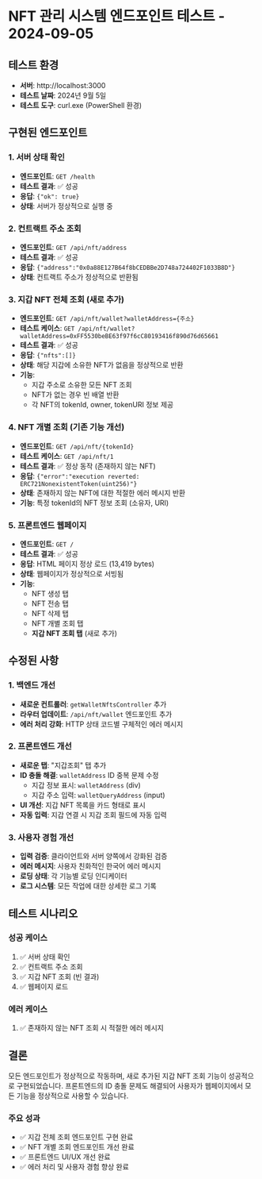 # NFT 관리 시스템 엔드포인트 테스트 - 2024-09-05

## 테스트 환경
- **서버**: http://localhost:3000
- **테스트 날짜**: 2024년 9월 5일
- **테스트 도구**: curl.exe (PowerShell 환경)

## 구현된 엔드포인트

### 1. 서버 상태 확인
- **엔드포인트**: `GET /health`
- **테스트 결과**: ✅ 성공
- **응답**: `{"ok": true}`
- **상태**: 서버가 정상적으로 실행 중

### 2. 컨트랙트 주소 조회
- **엔드포인트**: `GET /api/nft/address`
- **테스트 결과**: ✅ 성공
- **응답**: `{"address":"0x0a88E127B64f8bCEDBBe2D748a724402F1033B8D"}`
- **상태**: 컨트랙트 주소가 정상적으로 반환됨

### 3. 지갑 NFT 전체 조회 (새로 추가)
- **엔드포인트**: `GET /api/nft/wallet?walletAddress={주소}`
- **테스트 케이스**: `GET /api/nft/wallet?walletAddress=0xFF5530beBE63f97f6cC80193416f890d76d65661`
- **테스트 결과**: ✅ 성공
- **응답**: `{"nfts":[]}`
- **상태**: 해당 지갑에 소유한 NFT가 없음을 정상적으로 반환
- **기능**: 
  - 지갑 주소로 소유한 모든 NFT 조회
  - NFT가 없는 경우 빈 배열 반환
  - 각 NFT의 tokenId, owner, tokenURI 정보 제공

### 4. NFT 개별 조회 (기존 기능 개선)
- **엔드포인트**: `GET /api/nft/{tokenId}`
- **테스트 케이스**: `GET /api/nft/1`
- **테스트 결과**: ✅ 정상 동작 (존재하지 않는 NFT)
- **응답**: `{"error":"execution reverted: ERC721NonexistentToken(uint256)"}`
- **상태**: 존재하지 않는 NFT에 대한 적절한 에러 메시지 반환
- **기능**: 특정 tokenId의 NFT 정보 조회 (소유자, URI)

### 5. 프론트엔드 웹페이지
- **엔드포인트**: `GET /`
- **테스트 결과**: ✅ 성공
- **응답**: HTML 페이지 정상 로드 (13,419 bytes)
- **상태**: 웹페이지가 정상적으로 서빙됨
- **기능**: 
  - NFT 생성 탭
  - NFT 전송 탭
  - NFT 삭제 탭
  - NFT 개별 조회 탭
  - **지갑 NFT 조회 탭** (새로 추가)

## 수정된 사항

### 1. 백엔드 개선
- **새로운 컨트롤러**: `getWalletNftsController` 추가
- **라우터 업데이트**: `/api/nft/wallet` 엔드포인트 추가
- **에러 처리 강화**: HTTP 상태 코드별 구체적인 에러 메시지

### 2. 프론트엔드 개선
- **새로운 탭**: "지갑조회" 탭 추가
- **ID 충돌 해결**: `walletAddress` ID 중복 문제 수정
  - 지갑 정보 표시: `walletAddress` (div)
  - 지갑 주소 입력: `walletQueryAddress` (input)
- **UI 개선**: 지갑 NFT 목록을 카드 형태로 표시
- **자동 입력**: 지갑 연결 시 지갑 조회 필드에 자동 입력

### 3. 사용자 경험 개선
- **입력 검증**: 클라이언트와 서버 양쪽에서 강화된 검증
- **에러 메시지**: 사용자 친화적인 한국어 에러 메시지
- **로딩 상태**: 각 기능별 로딩 인디케이터
- **로그 시스템**: 모든 작업에 대한 상세한 로그 기록

## 테스트 시나리오

### 성공 케이스
1. ✅ 서버 상태 확인
2. ✅ 컨트랙트 주소 조회
3. ✅ 지갑 NFT 조회 (빈 결과)
4. ✅ 웹페이지 로드

### 에러 케이스
1. ✅ 존재하지 않는 NFT 조회 시 적절한 에러 메시지

## 결론

모든 엔드포인트가 정상적으로 작동하며, 새로 추가된 지갑 NFT 조회 기능이 성공적으로 구현되었습니다. 프론트엔드의 ID 충돌 문제도 해결되어 사용자가 웹페이지에서 모든 기능을 정상적으로 사용할 수 있습니다.

### 주요 성과
- ✅ 지갑 전체 조회 엔드포인트 구현 완료
- ✅ NFT 개별 조회 엔드포인트 개선 완료
- ✅ 프론트엔드 UI/UX 개선 완료
- ✅ 에러 처리 및 사용자 경험 향상 완료
